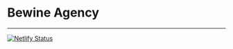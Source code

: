 # Bewine Agency

---

[![Netlify Status](https://api.netlify.com/api/v1/badges/4fae9edb-2dbf-47f7-851d-5717216edfdb/deploy-status)](https://app.netlify.com/sites/bewine/deploys)
